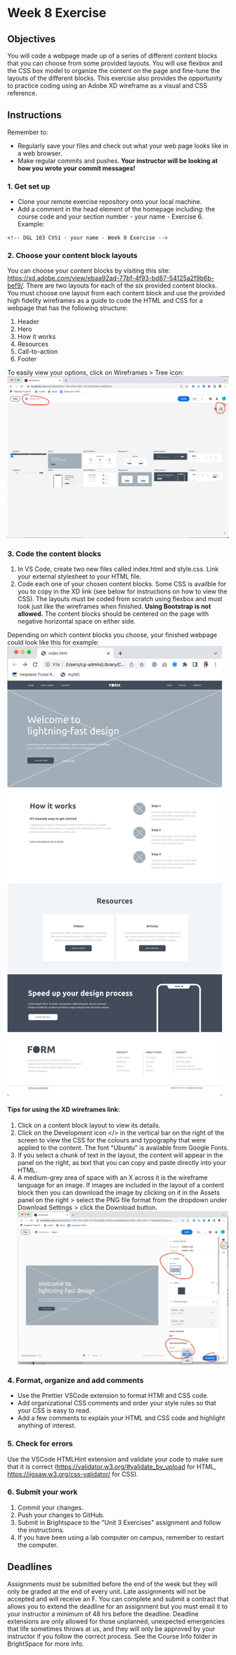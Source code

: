# Week 8 Exercise

## Objectives
You will code a webpage made up of a series of different content blocks that you can choose from some provided layouts. You will use flexbox and the CSS box model to organize the content on the page and fine-tune the layouts of the different blocks. This exercise also provides the opportunity to practice coding using an Adobe XD wireframe as a visual and CSS reference.

## Instructions
Remember to:
* Regularly save your files and check out what your web page looks like in a web browser.
* Make regular commits and pushes. **Your instructor will be looking at how you wrote your commit messages!**
### 1. Get set up
* Clone your remote exercise repository onto your local machine.
* Add a comment in the head element of the homepage including: the course code and your section number - your name - Exercise 6. Example:
```
<!-- DGL 103 CVS1 - your name - Week 8 Exercise -->
```
### 2. Choose your content block layouts
You can choose your content blocks by visiting this site: https://xd.adobe.com/view/ebaa92ad-77bf-4f93-bd87-54125a2f9b6b-bef9/.
There are two layouts for each of the six provided content blocks. You must choose one layout from each content block and use the provided high fidelity wireframes as a guide to code the HTML and CSS for a webpage that has the following structure:
1. Header
2. Hero
3. How it works
4. Resources
5. Call-to-action
6. Footer

To easily view your options, click on Wireframes > Tree icon:
![Image of sample webpage](images/wireframes.png)

### 3. Code the content blocks
1. In VS Code, create two new files called index.html and style.css. Link your external stylesheet to your HTML file. 
2. Code each one of your chosen content blocks. Some CSS is availble for you to copy in the XD link (see below for instructions on how to view the CSS). The layouts must be coded from scratch using flexbox and must look just like the wireframes when finished. **Using Bootstrap is not allowed.** The content blocks should be centered on the page with negative horizontal space on either side.

Depending on which content blocks you choose, your finished webpage could look like this for example:
![Image of sample webpage](images/example.png)

#### Tips for using the XD wireframes link:
1. Click on a content block layout to view its details. 
2. Click on the Development icon </> in the vertical bar on the right of the screen to view the CSS for the colours and typography that were applied to the content. The font "Ubuntu" is available from Google Fonts. 
3. If you select a chunk of text in the layout, the content will appear in the panel on the right, as text that you can copy and paste directly into your HTML.
4. A medium-grey area of space with an X across it is the wireframe language for an image. If images are included in the layout of a content block then you can download the image by clicking on it in the Assets panel on the right > select the PNG file format from the dropdown under Download Settings > click the Download button.
![Image of sample webpage](images/assets.png)

### 4. Format, organize and add comments 
* Use the Prettier VSCode extension to format HTMl and CSS code.
* Add organizational CSS comments and order your style rules so that your CSS is easy to read.
* Add a few comments to explain your HTML and CSS code and highlight anything of interest.

### 5. Check for errors
Use the VSCode HTMLHint extension and validate your code to make sure that it is correct (https://validator.w3.org/#validate_by_upload for HTML, https://jigsaw.w3.org/css-validator/ for CSS).

### 6. Submit your work
1. Commit your changes.
2. Push your changes to GitHub. 
3. Submit in Brightspace to the "Unit 3 Exercises" assignment and follow the instructions. 
4. If you have been using a lab computer on campus, remember to restart the computer.

## Deadlines
Assignments must be submitted before the end of the week but they will only be graded at the end of every unit. Late assignments will not be accepted and will receive an F. You can complete and submit a contract that allows you to extend the deadline for an assignment but you must email it to your instructor a minimum of 48 hrs before the deadline. Deadline extensions are only allowed for those unplanned, unexpected emergencies that life sometimes throws at us, and they will only be approved by your instructor if you follow the correct process. See the Course Info folder in BrightSpace for more info.
